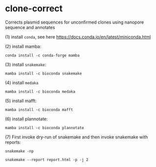 # clone-correct
Corrects plasmid sequences for unconfirmed clones using nanopore sequence and annotates

(1) install `conda`, see here https://docs.conda.io/en/latest/miniconda.html

(2) install mamba:
```
conda install -c conda-forge mamba
```

(3) install `snakemake`:
```
mamba install -c bioconda snakemake
```

(4) install `medaka`
```
mamba install -c bioconda medaka
```

(5) install mafft:
```
mamba install -c bioconda mafft
```

(6) install plannotate:
```
mamba install -c bioconda plannotate
```

(7) First invoke dry-run of snakemake and then invoke snakemake with reports:
```
snakemake -np
```
```
snakemake --report report.html -p -j 2
```
